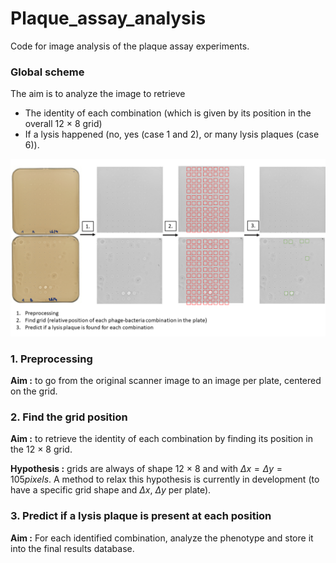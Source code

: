 # Plaque_assay_analysis
Code for image analysis of the plaque assay experiments.

### Global scheme

The aim is to analyze the image to retrieve
- The identity of each combination (which is given by its position in the overall 12 $\times$ 8 grid)
- If a lysis happened (no, yes (case 1 and 2), or many lysis plaques (case 6)).

![Global principle of the method](ressources/illustration_principe.png)

### 1. Preprocessing
**Aim :** to go from the original scanner image to an image per plate, centered on the grid.

### 2. Find the grid position
**Aim :** to retrieve the identity of each combination by finding its position in the 12 $\times$ 8 grid.

**Hypothesis :** grids are always of shape 12 $\times$ 8 and with $\Delta x = \Delta y = 105 pixels$. A method to relax this hypothesis is currently in development (to have a specific grid shape and $\Delta x$, $\Delta y$ per plate). 

### 3. Predict if a lysis plaque is present at each position
**Aim :** For each identified combination, analyze the phenotype and store it into the final results database.
